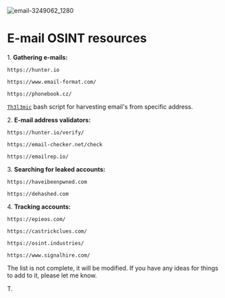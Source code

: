![email-3249062_1280](https://github.com/Th3l3mic/OSINT/assets/167564930/5a788d0e-5b6a-4de5-9d79-05a25c7a8d0b)

<h1>E-mail OSINT resources</h1>

<p></p>
1. <b>Gathering e-mails:</b>
<p></p>
<code>https://hunter.io</code>
<p></p>
<code>https://www.email-format.com/</code>
<p></p>
<code>https://phonebook.cz/</code> 
<p></p>
<code><a href=https://github.com/Th3l3mic/Emails.sh>Th3l3mic</a></code> bash script for harvesting email's from specific address.
<p></p>
<p></p>
2. <b>E-mail address validators:</b>
<p></p>
<code>https://hunter.io/verify/</code>
<p></p>
<code>https://email-checker.net/check</code>
<p></p>
<code>https://emailrep.io/</code>
<p></p>
<p></p>
3. <b>Searching for leaked accounts:</b>
<p></p>
<code>https://haveibeenpwned.com</code>
<p></p>
<code>https://dehashed.com</code>  
<p></p>
<p></p>
4. <b>Tracking accounts:</b> 
<p></p>
<code>https://epieos.com/</code>
<p></p>
<code>https://castrickclues.com/</code>
<p></p>
<code>https://osint.industries/</code>
<p></p>
<code>https://www.signalhire.com/</code>
<p></p>
The list is not complete, it will be modified. If you have any ideas for things to add to it, please let me know.

T.
